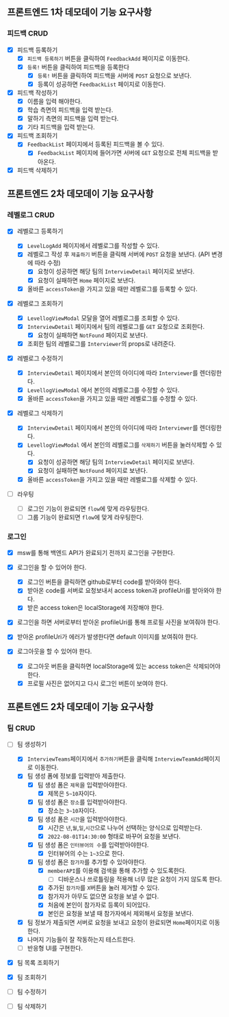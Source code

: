 ## 프론트엔드 1차 데모데이 기능 요구사항

### 피드백 CRUD

- [x] 피드백 등록하기
  - [x] `피드백 등록하기` 버튼을 클릭하여 `FeedbackAdd` 페이지로 이동한다.
  - [x] `등록!` 버튼을 클릭하여 피드백을 등록한다
    - [x] `등록!` 버튼을 클릭하여 피드백을 서버에 `POST` 요청으로 보낸다.
    - [x] 등록이 성공하면 `FeedbackList` 페이지로 이동한다.
- [x] 피드백 작성하기
  - [x] 이름을 입력 해야한다.
  - [x] 학습 측면의 피드백을 입력 받는다.
  - [x] 말하기 측면의 피드백을 입력 받는다.
  - [x] 기타 피드백을 입력 받는다.
- [x] 피드백 조회하기
  - [x] `FeedbackList` 페이지에서 등록된 피드백을 볼 수 있다.
    - [x] `FeedbackList` 페이지에 들어가면 서버에 `GET` 요청으로 전체 피드백을 받아온다.
- [x] 피드백 삭제하기

## 프론트엔드 2차 데모데이 기능 요구사항

### 레벨로그 CRUD

- [x] 레벨로그 등록하기

  - [x] `LevelLogAdd` 페이지에서 레벨로그를 작성할 수 있다.
  - [x] 레벨로그 작성 후 `제출하기` 버튼을 클릭해 서버에 `POST` 요청을 보낸다. (API 변경에 따라 수정)
    - [x] 요청이 성공하면 해당 팀의 `InterviewDetail` 페이지로 보낸다.
    - [x] 요청이 실패하면 `Home` 페이지로 보낸다.
  - [x] 올바른 `accessToken`을 가지고 있을 때만 레벨로그를 등록할 수 있다.

- [x] 레벨로그 조회하기

  - [x] `LevellogViewModal` 모달을 열어 레벨로그를 조회할 수 있다.
  - [x] `InterviewDetail` 페이지에서 팀의 레벨로그를 `GET` 요청으로 조회한다.
    - [x] 요청이 실패하면 `NotFound` 페이지로 보낸다.
  - [x] 조회한 팀의 레벨로그를 `Interviewer`의 props로 내려준다.

- [x] 레벨로그 수정하기

  - [x] `InterviewDetail` 페이지에서 본인의 아이디에 따라 `Interviewer`를 렌더링한다.
  - [x] `LevellogViewModal` 에서 본인의 레벨로그를 수정할 수 있다.
  - [x] 올바른 `accessToken`을 가지고 있을 때만 레벨로그를 수정할 수 있다.

- [x] 레벨로그 삭제하기

  - [x] `InterviewDetail` 페이지에서 본인의 아이디에 따라 `Interviewer`를 렌더링한다.
  - [x] `LevellogViewModal` 에서 본인의 레벨로그를 `삭제하기` 버튼을 눌러삭제할 수 있다.
    - [x] 요청이 성공하면 해당 팀의 `InterviewDetail` 페이지로 보낸다.
    - [x] 요청이 실패하면 `NotFound` 페이지로 보낸다.
  - [x] 올바른 `accessToken`을 가지고 있을 때만 레벨로그를 삭제할 수 있다.

- [ ] 라우팅
  - [ ] 로그인 기능이 완료되면 `flow`에 맞게 라우팅한다.
  - [ ] 그룹 기능이 완료되면 `flow`에 맞게 라우팅한다.

### 로그인

- [x] msw를 통해 백엔드 API가 완료되기 전까지 로그인을 구현한다.

- [x] 로그인을 할 수 있어야 한다.

  - [x] 로그인 버튼을 클릭하면 github로부터 code를 받아와야 한다.
  - [x] 받아온 code를 서버로 요청보내서 access token과 profileUri를 받아와야 한다.
  - [x] 받은 access token은 localStorage에 저장해야 한다.

- [x] 로그인을 하면 서버로부터 받아온 profileUri를 통해 프로필 사진을 보여줘야 한다.
- [x] 받아온 profileUri가 에러가 발생한다면 default 이미지를 보여줘야 한다.

- [x] 로그아웃을 할 수 있어야 한다.
  - [x] 로그아웃 버튼을 클릭하면 localStorage에 있는 access token은 삭제되어야 한다.
  - [x] 프로필 사진은 없어지고 다시 로그인 버튼이 보여야 한다.

## 프론트엔드 2차 데모데이 기능 요구사항

### 팀 CRUD

- [ ] 팀 생성하기

  - [x] `InterviewTeams`페이지에서 `추가하기`버튼을 클릭해 `InterviewTeamAdd`페이지로 이동한다.
  - [x] 팀 생성 폼에 정보를 입력받아 제출한다.
    - [x] 팀 생성 폼은 `제목`을 입력받아야한다.
      - [x] 제목은 `5~10`자이다.
    - [x] 팀 생성 폼은 `장소`를 입력받아야한다.
      - [x] 장소는 `3~10`자이다.
    - [x] 팀 생성 폼은 `시간`을 입력받아야한다.
      - [x] 시간은 `년`,`월`,`일`,`시간`으로 나누어 선택하는 양식으로 입력받는다.
      - [x] `2022-08-01T14:30:00` 형태로 바꾸어 요청을 보낸다.
    - [x] 팀 생성 폼은 `인터뷰어의 수`를 입력받아야한다.
      - [x] 인터뷰어의 수는 `1~3`으로 한다.
    - [x] 팀 생성 폼은 `참가자`를 추가할 수 있아야한다.
      - [x] `memberAPI`를 이용해 검색을 통해 추가할 수 있도록한다.
        - [ ] 디바운스나 쓰로틀링을 적용해 너무 많은 요청이 가지 않도록 한다.
      - [x] 추가된 `참가자`를 `X`버튼을 눌러 제거할 수 있다.
      - [x] 참가자가 아무도 없으면 요청을 보낼 수 없다.
      - [x] 처음에 본인이 참가자로 등록이 되어있다.
      - [x] 본인은 요청을 보낼 때 참가자에서 제외해서 요청을 보낸다.
  - [x] 팀 정보가 제출되면 서버로 요청을 보내고 요청이 완료되면 `Home`페이지로 이동한다.
  - [x] 나머지 기능들이 잘 작동하는지 테스트한다.
  - [ ] 반응형 UI를 구현한다.

- [x] 팀 목록 조회하기
- [x] 팀 조회하기
- [ ] 팀 수정하기
- [ ] 팀 삭제하기
